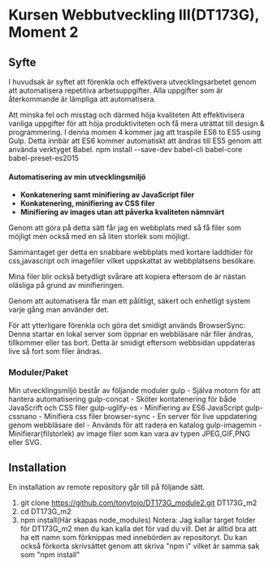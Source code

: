 # Kursen Webbutveckling III(DT173G), Moment 2

## Syfte

I huvudsak är syftet att förenkla och effektivera utvecklingsarbetet genom att automatisera repetitiva arbetsuppgifter. Alla uppgifter som
är återkommande är lämpliga att automatisera.

Att minska fel och misstag och därmed höja kvaliteten
Att effektivisera vanliga uppgifter för att höja produktiviteten och få mera uträttat till design & programmering.
I denna momen 4 kommer jag att traspile ES6 to ES5 using Gulp. Detta innbär att ES6 kommer automatiskt att ändras till ES5 genom att använda verktyget Babel.
npm install --save-dev babel-cli babel-core babel-preset-es2015

#### Automatisering av min utvecklingsmiljö

* **Konkatenering samt minifiering av JavaScript filer**
* **Konkatenering, minifiering av CSS filer**
* **Minifiering av images utan att påverka kvaliteten nämnvärt**

Genom att göra på detta sätt får jag en webbplats med så få filer som möjligt men också med en så liten storlek som möjligt.

Sammantaget ger detta en snabbare webbplats med kortare laddtider för css,javascript och imagefiler vilket uppskattat av webbplatsens besökare.

Mina filer blir också betydligt svårare att kopiera eftersom de är nästan oläsliga på grund av minifieringen.

Genom att automatisera får man ett pålitligt, säkert och enhetligt system varje gång man använder det.

För att ytterligare förenkla och göra det smidigt används BrowserSync:
Denna startar en lokal server som öppnar en webbläsare när filer ändras, tillkommer eller tas bort. Detta är smidigt eftersom webbsidan uppdateras live så fort som filer ändras.



### Moduler/Paket

Min utvecklingsmiljö består av följande moduler
gulp - Själva motorn för att hantera automatisering
gulp-concat - Sköter kontatenering för både JavaScrift och CSS filer
gulp-uglify-es - Minifiering av ES6 JavaScript
gulp-cssnano - Minifiera css filer
browser-sync - En server för live uppdatering genom webbläsare
del - Används för att radera en katalog
gulp-imagemin - Minifierar(filstorlek) av image filer som kan vara av typen JPEG,GIF,PNG eller SVG.


## Installation

En installation av remote repository går till på följande sätt.

1. git clone https://github.com/tonytojo/DT173G_module2.git DT173G_m2
2. cd DT173G_m2
3. npm install(Här skapas node_modules)
Notera: Jag kallar target folder för DT173G_m2 men du kan kalla det för vad du vill. Det är alltid bra att ha ett namn som förknippas med innebörden av repositoryt.
Du kan också förkorta skrivsättet genom att skriva "npm i" vilket är samma sak som 
"npm install"
